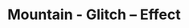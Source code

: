 ---
title: Mountain - Glitch – Effect
builder: true
type: coming-soon

# Content section
sections:
  - headerSection
  - servicesSection
  - subscribeSection
  - contactSection
  - mapSection

# Background effect
glitchEffect: 
  enable: true
  image: /images/glitch.jpg  

---